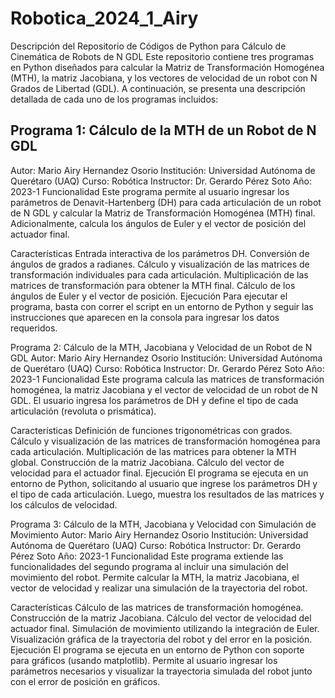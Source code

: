 # Robotica_2024_1_Airy

Descripción del Repositorio de Códigos de Python para Cálculo de Cinemática de Robots de N GDL
Este repositorio contiene tres programas en Python diseñados para calcular la Matriz de Transformación Homogénea (MTH), la matriz Jacobiana, y los vectores de velocidad de un robot con N Grados de Libertad (GDL). A continuación, se presenta una descripción detallada de cada uno de los programas incluidos:

## Programa 1: Cálculo de la MTH de un Robot de N GDL
Autor: Mario Airy Hernandez Osorio
Institución: Universidad Autónoma de Querétaro (UAQ)
Curso: Robótica
Instructor: Dr. Gerardo Pérez Soto
Año: 2023-1
Funcionalidad
Este programa permite al usuario ingresar los parámetros de Denavit-Hartenberg (DH) para cada articulación de un robot de N GDL y calcular la Matriz de Transformación Homogénea (MTH) final. Adicionalmente, calcula los ángulos de Euler y el vector de posición del actuador final.

Características
Entrada interactiva de los parámetros DH.
Conversión de ángulos de grados a radianes.
Cálculo y visualización de las matrices de transformación individuales para cada articulación.
Multiplicación de las matrices de transformación para obtener la MTH final.
Cálculo de los ángulos de Euler y el vector de posición.
Ejecución
Para ejecutar el programa, basta con correr el script en un entorno de Python y seguir las instrucciones que aparecen en la consola para ingresar los datos requeridos.

Programa 2: Cálculo de la MTH, Jacobiana y Velocidad de un Robot de N GDL
Autor: Mario Airy Hernandez Osorio
Institución: Universidad Autónoma de Querétaro (UAQ)
Curso: Robótica
Instructor: Dr. Gerardo Pérez Soto
Año: 2023-1
Funcionalidad
Este programa calcula las matrices de transformación homogénea, la matriz Jacobiana y el vector de velocidad de un robot de N GDL. El usuario ingresa los parámetros de DH y define el tipo de cada articulación (revoluta o prismática).

Características
Definición de funciones trigonométricas con grados.
Cálculo y visualización de las matrices de transformación homogénea para cada articulación.
Multiplicación de las matrices para obtener la MTH global.
Construcción de la matriz Jacobiana.
Cálculo del vector de velocidad para el actuador final.
Ejecución
El programa se ejecuta en un entorno de Python, solicitando al usuario que ingrese los parámetros DH y el tipo de cada articulación. Luego, muestra los resultados de las matrices y los cálculos de velocidad.

Programa 3: Cálculo de la MTH, Jacobiana y Velocidad con Simulación de Movimiento
Autor: Mario Airy Hernandez Osorio
Institución: Universidad Autónoma de Querétaro (UAQ)
Curso: Robótica
Instructor: Dr. Gerardo Pérez Soto
Año: 2023-1
Funcionalidad
Este programa extiende las funcionalidades del segundo programa al incluir una simulación del movimiento del robot. Permite calcular la MTH, la matriz Jacobiana, el vector de velocidad y realizar una simulación de la trayectoria del robot.

Características
Cálculo de las matrices de transformación homogénea.
Construcción de la matriz Jacobiana.
Cálculo del vector de velocidad del actuador final.
Simulación de movimiento utilizando la integración de Euler.
Visualización gráfica de la trayectoria del robot y del error en la posición.
Ejecución
El programa se ejecuta en un entorno de Python con soporte para gráficos (usando matplotlib). Permite al usuario ingresar los parámetros necesarios y visualizar la trayectoria simulada del robot junto con el error de posición en gráficos.
